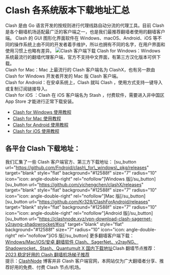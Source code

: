 # Clash 各系统版本下载地址汇总
Clash 是由 Go 语言开发的按规则进行代理线路自动分流的代理工具。目前 Clash 是各个翻墙机场适配最广泛的客户端之一，也是我们最推荐翻墙者使用的翻墙客户端。 Clash 的 GUI 图形化界面软件在 Windows、macOS、Android、iOS 等不同的操作系统上由不同的开发者着手维护，所以也拥有不同的名字，在用户界面和使用习惯上也略有差异。 ![Clash 客户端下载](https://clashnode.xyz/wp-content/uploads/2022/06/Clash-客户端下载.png)
Clash for Windows：Windows 系统最流行的翻墙代理客户端，官方不支持中文界面，有第三方汉化版本可供下载。  
Clash for Mac：Mac 上最流行的 Clash 客户端名为 ClashX，也有另一款由 Clash for Windows 开发者开发的 Mac 版 Clash 客户端。  
Clash for Android：在安卓系统上，Clash 就叫 Clash ，使用方式支持一键导入或复制订阅链接导入。  
Clash for iOS ：Clash 在 iOS 客户端名为 Stash ，付费软件，需要进入非中国区 App Store 才能进行正常下载安装。

- [Clash for Windows 使用教程](https://clashnode.xyz/clash-for-windows-tutorial/)
- [Clash for Mac 使用教程](https://clashnode.xyz/clash-for-mac-tutorial/)
- [Clash for Android 使用教程](https://clashnode.xyz/clash-for-android/)
- [Clash for iOS 使用教程](https://clashnode.xyz/clash-for-ios-tutorial/)

## 各平台 Clash 下载地址：

我们汇集了一些 Clash 客户端官方、第三方下载地址： \[su\_button url="https://github.com/Fndroid/clash\_for\_windows\_pkg/releases" target="blank" style="flat" background="#12588f" size="7" radius="10" icon="icon: angle-double-right" rel="nofollow"\]Windows 版\[/su\_button\] \[su\_button url="https://github.com/yichengchen/clashX/releases" target="blank" style="flat" background="#12588f" size="7" radius="10" icon="icon: angle-double-right" rel="nofollow"\]Mac 版\[/su\_button\] \[su\_button url="https://github.com/Kr328/ClashForAndroid/releases" target="blank" style="flat" background="#12588f" size="7" radius="10" icon="icon: angle-double-right" rel="nofollow"\]Android 版\[/su\_button\] \[su\_button url="https://clashnode.xyz/vpn-download-clash-sagernet-v2rayng-shadowrocket/#ios" target="blank" style="flat" background="#12588f" size="7" radius="10" icon="icon: angle-double-right" rel="nofollow"\]iOS 版\[/su\_button\] 更多翻墙客户端下载：[Windows/Mac/iOS/安卓 翻墙软件 Clash、SagerNet、v2rayNG、Shadowrocket、Stash、Quantumult X 国内下载地址](https://clashnode.xyz/vpn-download-clash-sagernet-v2rayng-shadowrocket/)Clash 翻墙节点推荐：[2023 稳定好用的 Clash 翻墙机场梯子推荐](https://clashnode.xyz/clash-nodes-providers/)   
提示：[ClashNode](https://clashnode.xyz/) 博客并非 Clash 客户端官网，本网站仅为广大翻墙者分享、推荐好用的免费、付费 Clash 节点/机场。
